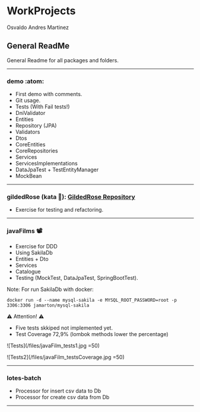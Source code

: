 # WorkProjects

Osvaldo Andres Martinez

## General ReadMe

General Readme for all packages and folders.

---


### demo :atom:

- First demo with comments.
- Git usage.
- Tests (With Fail tests!)
- DniValidator
- Entities
- Repository (JPA)
- Validators
- Dtos
- CoreEntities
- CoreRepositories
- Services
- ServicesImplementations
- DataJpaTest + TestEntityManager
- MockBean

---


### gildedRose (kata :martial_arts_uniform:): [GildedRose Repository](https://github.com/emilybache/GildedRose-Refactoring-Kata)

- Exercise for testing and refactoring.

---



### javaFilms :film_projector:

- Exercise for DDD
- Using SakilaDb
- Entities + Dto
- Services
- Catalogue
- Testing (MockTest, DataJpaTest, SpringBootTest).

Note: For run SakilaDb with docker:

`docker run -d --name mysql-sakila -e MYSQL_ROOT_PASSWORD=root -p 3306:3306 jamarton/mysql-sakila`


:warning: Attention! :warning:

- Five tests skkiped not implemented yet.
- Test Coverage 72,9% (lombok methods lower the percentage)

![Tests](/files/javaFilm_tests1.jpg =50)

![Tests2](/files/javaFilm_testsCoverage.jpg =50)


---


### lotes-batch

- Processor for insert csv data to Db
- Processor for create csv data from Db

---
